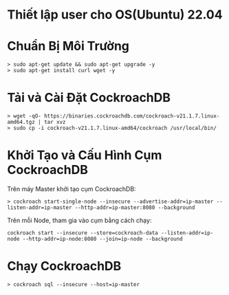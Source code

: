 # Thiết lập user cho OS(Ubuntu) 22.04
#  Chuẩn Bị Môi Trường
```
> sudo apt-get update && sudo apt-get upgrade -y
> sudo apt-get install curl wget -y
```
# Tải và Cài Đặt CockroachDB
```
> wget -qO- https://binaries.cockroachdb.com/cockroach-v21.1.7.linux-amd64.tgz | tar xvz
> sudo cp -i cockroach-v21.1.7.linux-amd64/cockroach /usr/local/bin/
```
# Khởi Tạo và Cấu Hình Cụm CockroachDB
Trên máy Master khởi tạo cụm CockroachDB:
```
> cockroach start-single-node --insecure --advertise-addr=ip-master --listen-addr=ip-master --http-addr=ip-master:8080 --background
```
Trên mỗi Node, tham gia vào cụm bằng cách chạy:
```
cockroach start --insecure --store=cockroach-data --listen-addr=ip-node --http-addr=ip-node:8080 --join=ip-node --background
```
# Chạy CockroachDB
```
> cockroach sql --insecure --host=ip-master
```
